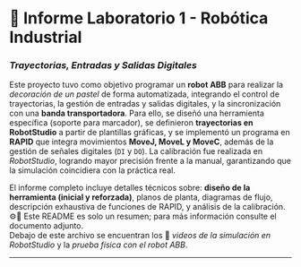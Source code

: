 # 🦾 Informe Laboratorio 1 - Robótica Industrial  
### *Trayectorias, Entradas y Salidas Digitales*  

Este proyecto tuvo como objetivo programar un **robot ABB** para realizar la *decoración de un pastel* de forma automatizada, integrando el control de trayectorias, la gestión de entradas y salidas digitales, y la sincronización con una **banda transportadora**. Para ello, se diseñó una herramienta específica (soporte para marcador), se definieron **trayectorias en RobotStudio** a partir de plantillas gráficas, y se implementó un programa en **RAPID** que integra movimientos **MoveJ, MoveL y MoveC**, además de la gestión de señales digitales (`DI` y `DO`). La calibración fue realizada en *RobotStudio*, logrando mayor precisión frente a la manual, garantizando que la simulación coincidiera con la práctica real.  

El informe completo incluye detalles técnicos sobre: **diseño de la herramienta (inicial y reforzada)**, planos de planta, diagramas de flujo, descripción exhaustiva de funciones de RAPID, y análisis de la calibración. ⚙️📐 Este README es solo un resumen; para más información consulte el documento adjunto.  
Debajo de este archivo se encuentran los 🎥 *videos de la simulación en RobotStudio* y la *prueba física con el robot ABB*.  

---
